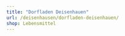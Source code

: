 ```yaml
---
title: "Dorfladen Deisenhauen"
url: /deisenhausen/dorfladen-deisenhauen/
shop: Lebensmittel
---
```


